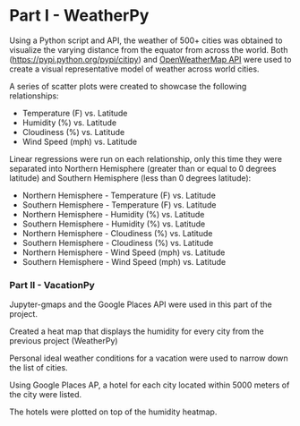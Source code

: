 # Part I - WeatherPy

Using a Python script and API, the weather of 500+ cities was obtained to visualize the varying distance from the equator from across the world. Both (https://pypi.python.org/pypi/citipy) and [OpenWeatherMap API](https://openweathermap.org/api) were used to create a visual representative model of weather across world cities.

A series of scatter plots were created to showcase the following relationships:

* Temperature (F) vs. Latitude
* Humidity (%) vs. Latitude
* Cloudiness (%) vs. Latitude
* Wind Speed (mph) vs. Latitude


Linear regressions were run on each relationship, only this time they were separated into Northern Hemisphere (greater than or equal to 0 degrees latitude) and Southern Hemisphere (less than 0 degrees latitude):

* Northern Hemisphere - Temperature (F) vs. Latitude
* Southern Hemisphere - Temperature (F) vs. Latitude
* Northern Hemisphere - Humidity (%) vs. Latitude
* Southern Hemisphere - Humidity (%) vs. Latitude
* Northern Hemisphere - Cloudiness (%) vs. Latitude
* Southern Hemisphere - Cloudiness (%) vs. Latitude
* Northern Hemisphere - Wind Speed (mph) vs. Latitude
* Southern Hemisphere - Wind Speed (mph) vs. Latitude


### Part II - VacationPy

Jupyter-gmaps and the Google Places API were used in this part of the project.

Created a heat map that displays the humidity for every city from the previous project (WeatherPy)

Personal ideal weather conditions for a vacation were used to narrow down the list of cities. 

Using Google Places AP, a hotel for each city located within 5000 meters of the city were listed.

The hotels were plotted on top of the humidity heatmap.
